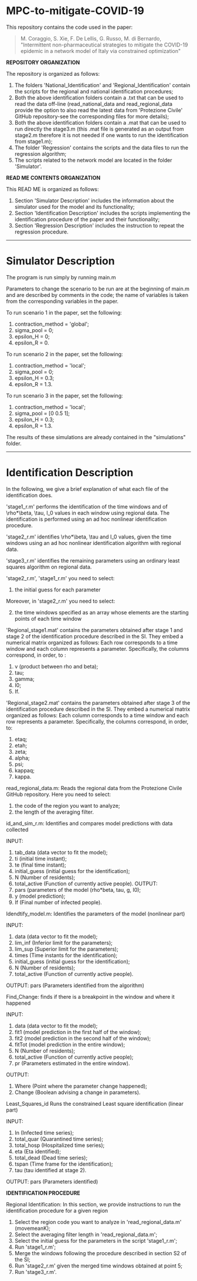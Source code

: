 # MPC-to-mitigate-COVID-19
This repository contains the code used in the paper: 

> M. Coraggio, S. Xie, F. De Lellis, G. Russo, M. di Bernardo, "Intermittent non-pharmaceutical strategies to mitigate the COVID-19 epidemic in a network model of Italy via constrained optimization"


**REPOSITORY ORGANIZATION** 

The repository is organized as follows:
1. The folders 'National_Identification' and 'Regional_Identification' contain the scripts for the regional and national identification procedures;
2. Both the above identification folders contain a .txt that can be used to read the data off-line (read_national_data and read_regional_data provide the option to also read the latest data from 'Protezione Civile' GitHub repository-see the corresponding files for more details);
3. Both the above identification folders contain a .mat that can be used to run directly the stage3.m (this .mat file is generated as an output from stage2.m therefore it is not needed if one wants to run the identification from stage1.m);
4. The folder 'Regression' contains the scripts and the data files to run the regression algorithm;
5. The scripts related to the network model are located in the folder 'Simulator'.

**READ ME CONTENTS ORGANIZATION**

This READ ME is organized as follows:
1. Section 'Simulator Description' includes the information about the simulator used for the model and its functionality;
2. Section 'Identification Description' includes the scripts implementing the identification procedure of the paper and their functionality;
3. Section 'Regression Description' includes the instruction to repeat the regression procedure.
----------------------------------------------------------------------------------------------------------------------------------------------------
# Simulator Description

The program is run simply by running main.m

Parameters to change the scenario to be run are at the beginning of main.m and are described by comments in the code; the name of variables is taken from the corresponding variables in the paper.

To run scenario 1 in the paper, set the following:
1. contraction_method = 'global';
2. sigma_pool         = 0;
3. epsilon_H          = 0; 
4. epsilon_R          = 0.   

To run scenario 2 in the paper, set the following:
1. contraction_method = 'local';
2. sigma_pool         = 0;
3. epsilon_H          = 0.3; 
4. epsilon_R          = 1.3.    

To run scenario 3 in the paper, set the following:
1. contraction_method = 'local';
2. sigma_pool         = [0 0.5 1];
3. epsilon_H          = 0.3; 
5. epsilon_R          = 1.3.    

The results of these simulations are already contained in the "simulations" folder.

----------------------------------------------------------------------------------------------------------------------------------------------------
# Identification Description

In the following, we give a brief explanation of what each file of the identification does.

'stage1_r.m' performs the identification of the time windows and of \rho*\beta, \tau, I_0 values in each window using
regional data. The identification is performed using an ad hoc nonlinear identification procedure.


'stage2_r.m' identifies \rho*\beta, \tau and I_0 values, given the time windows using an ad hoc nonlinear 
identification algorithm with regional data.


'stage3_r.m' identifies the remaining parameters using an ordinary least squares algorithm on regional data.
 
'stage2_r.m', 'stage1_r.m' you need to select:
1. the initial guess for each parameter

Moreover, in 'stage2_r.m' you need to select:

2. the time windows specified as an array whose elements are the starting points of each time window

'Regional_stage1.mat' contains the parameters obtained after stage 1 and stage 2 of the identification procedure described in the SI. They embed a numerical matrix organized as follows: Each row corresponds to a time window and each column represents a parameter. Specifically, the columns correspond, in order, to :
1. v (product between rho and beta);
2. tau;
3. gamma;
4. I0;
5. If.

'Regional_stage2.mat' contains the parameters obtained after stage 3 of the identification procedure described in the SI. They embed a numerical matrix organized as follows: Each column corresponds to a time window and each row represents a parameter. Specifically, the columns correspond, in order, to:
1. etaq;
1. etah;
2. zeta;
3. alpha;
4. psi;
5. kappaq;
6. kappa.

read_regional_data.m: 
Reads the regional data from the Protezione Civile GitHub repository. Here you need to select:
1. the code of the region you want to analyze;
2. the length of the averaging filter.


id_and_sim_r.m: 
Identifies and compares model predictions with data collected


INPUT:     
1. tab_data        (data vector to fit the model);
2. ti              (initial time instant);
3. te              (final time instant);
4. initial_guess    (initial guess for the identification);
5. N               (Number of residents);
6. total_active    (Function of currently active people).
OUTPUT: 
1. pars            (parameters of the model (rho*beta, tau, g, I0);
2. y               (model prediction);
3. If              (Final number of infected people).

Idendtify_model.m: 
Identifies the parameters of the model (nonlinear part)

INPUT:  
1. data            (data vector to fit the model);
2. lim_inf         (Inferior limit for the parameters);
3. lim_sup         (Superior limit for the parameters);
4. times           (Time instants for the identification);
5. initial_guess    (initial guess for the identification);
6. N               (Number of residents);
7. total_active    (Function of currently active people).

OUTPUT: pars            (Parameters identified from the algorithm)

Find_Change: 
finds if there is a breakpoint in the window and where it happened

INPUT:  
1. data            (data vector to fit the model);
2. fit1            (model prediction in the first half of the window);
3. fit2            (model prediction in the second half of the window);
4. fitTot          (model prediction in the entire window);
5. N               (Number of residents);
6. total_active    (Function of currently active people);
7. pr              (Parameters estimated in the entire window).
 

OUTPUT: 
1. Where           (Point where the parameter change happened);
2. Change          (Boolean advising a change in parameters).

 

Least_Squares_id
Runs the constrained Least square identification (linear part)


INPUT:  
1. In              (Infected time series);
2. total_quar      (Quarantined time series);
3. total_hosp      (Hospitalized time series);
4. eta             (Eta identified);
5. total_dead      (Dead time series);
6. tspan           (Time frame for the identification);
7. tau             (tau identified at stage 2).

OUTPUT: pars            (Parameters identified)

**IDENTIFICATION PROCEDURE**

Regional Identification: In this section, we provide instructions to run the identification procedure for a given region

1. Select the region code you want to analyze in 'read_regional_data.m' (movemeanK); 
2. Select the averaging filter length in 'read_regional_data.m'; 
3. Select the initial guess for the parameters in the script 'stage1_r.m';
4. Run 'stage1_r.m';
5. Merge the windows following the procedure described in section S2 of the SI;
6. Run 'stage2_r.m' given the merged time windows obtained at point 5;
7. Run 'stage3_r.m'.
